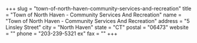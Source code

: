 +++
slug = "town-of-north-haven-community-services-and-recreation"
title = "Town of North Haven - Community Services And Recreation"
name = "Town of North Haven - Community Services And Recreation"
address = "5 Linsley Street"
city = "North Haven"
state = "CT"
postal = "06473"
website = ""
phone = "203-239-5321 ex"
fax = ""
+++
